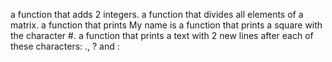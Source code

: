  a function that adds 2 integers.
a function that divides all elements of a matrix.
a function that prints My name is <first name> <last name>
 a function that prints a square with the character #.
a function that prints a text with 2 new lines after each of these characters: ., ? and :
